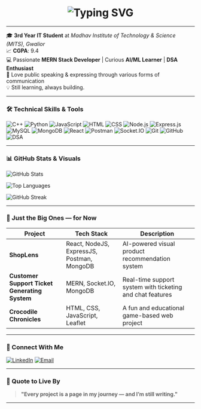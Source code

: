 <!-- Typing SVG -->
<h1 align="center">
  <img 
    src="https://readme-typing-svg.demolab.com?font=Fira+Code&weight=700&size=30&duration=2000&pause=100&color=0A66C2&center=true&vCenter=true&width=700&lines=Hey%20there%20%F0%9F%91%8B%2C%20I'm%20Anshita!;%F0%9F%91%A9%E2%80%8D%F0%9F%92%BBTech%20Enthusiast%20%26%20Creative%20Mind" 
    alt="Typing SVG" 
  />
</h1>


---

🎓 **3rd Year IT Student** at *Madhav Institute of Technology & Science (MITS), Gwalior*  
📈 **CGPA**: 9.4  
💻 Passionate **MERN Stack Developer** | Curious **AI/ML Learner** | **DSA Enthusiast**<br/>
🎤 Love public speaking & expressing through various forms of communication  
💡 Still learning, always building.

---

### 🛠️ Technical Skills & Tools

![C++](https://img.shields.io/badge/C++-00599C?style=for-the-badge&logo=cplusplus)
![Python](https://img.shields.io/badge/Python-3670A0?style=for-the-badge&logo=python)
![JavaScript](https://img.shields.io/badge/JavaScript-F7DF1E?style=for-the-badge&logo=javascript)
![HTML](https://img.shields.io/badge/HTML-E34F26?style=for-the-badge&logo=html5)
![CSS](https://img.shields.io/badge/CSS-1572B6?style=for-the-badge&logo=css3)
![Node.js](https://img.shields.io/badge/Node.js-339933?style=for-the-badge&logo=nodedotjs)
![Express.js](https://img.shields.io/badge/Express.js-000000?style=for-the-badge&logo=express)
![MySQL](https://img.shields.io/badge/MySQL-00000F?style=for-the-badge&logo=mysql)
![MongoDB](https://img.shields.io/badge/MongoDB-4EA94B?style=for-the-badge&logo=mongodb)
![React](https://img.shields.io/badge/React-20232A?style=for-the-badge&logo=react)
![Postman](https://img.shields.io/badge/Postman-FF6C37?style=for-the-badge&logo=postman)
![Socket.IO](https://img.shields.io/badge/Socket.IO-010101?style=for-the-badge&logo=socketdotio&logoColor=white)
![Git](https://img.shields.io/badge/Git-F05032?style=for-the-badge&logo=git)
![GitHub](https://img.shields.io/badge/GitHub-181717?style=for-the-badge&logo=github)
![DSA](https://img.shields.io/badge/Data_Structures_and_Algorithms-000000?style=for-the-badge&logo=leetcode)

---


### 📊 GitHub Stats & Visuals


![GitHub Stats](https://github-readme-stats.vercel.app/api?username=anshita-24&show_icons=true&theme=radical)

![Top Languages](https://github-readme-stats.vercel.app/api/top-langs/?username=anshita-24&layout=compact&theme=tokyonight)

![GitHub Streak](https://github-readme-streak-stats.herokuapp.com/?user=anshita-24&theme=dark&date_format=M%20j%5B%2C%20Y%5D)


---

### 🚀 Just the Big Ones — for Now

| Project                                 | Tech Stack                                 | Description                                               |
|-----------------------------------------|--------------------------------------------|-----------------------------------------------------------|
| **ShopLens**                            | React, NodeJS, ExpressJS, Postman, MongoDB | AI-powered visual product recommendation system           |
| **Customer Support Ticket Generating System** | MERN, Socket.IO, MongoDB                  | Real-time support system with ticketing and chat features |
| **Crocodile Chronicles**                | HTML, CSS, JavaScript, Leaflet             | A fun and educational game-based web project              |

---

### 🤝 Connect With Me
[![LinkedIn](https://img.shields.io/badge/-LinkedIn-0A66C2?style=for-the-badge&logo=linkedin&logoColor=white)](https://www.linkedin.com/in/anshita-shrivastava-73a07929a)
[![Email](https://img.shields.io/badge/-Email-D14836?style=for-the-badge&logo=gmail&logoColor=white)](mailto:anshitaa.shrivastava2005@gmail.com)

---

### 💬 Quote to Live By
> **"Every project is a page in my journey — and I’m still writing."**

---


